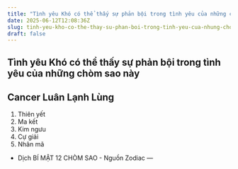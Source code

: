 ```yaml
---
title: "Tình yêu Khó có thể thấy sự phản bội trong tình yêu của những chòm sao này"
date: 2025-06-12T12:08:36Z
slug: tinh-yeu-kho-co-the-thay-su-phan-boi-trong-tinh-yeu-cua-nhung-chom-sao-nay
draft: false
---
```


## Tình yêu Khó có thể thấy sự phản bội trong tình yêu của những chòm sao này

## Cancer Luân Lạnh Lùng

1. Thiên yết​
2. Ma kết​
3. Kim ngưu​
4. Cự giải​
5. Nhân mã​

- Dịch ​BÍ MẬT 12 CHÒM SAO​ - Nguồn Zodiac​ —​
